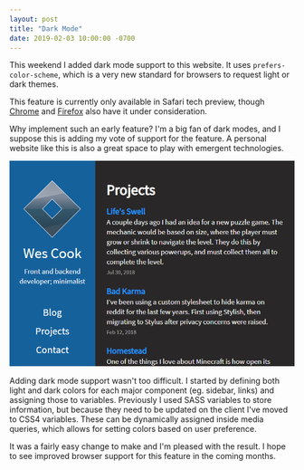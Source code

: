 ```yaml
---
layout: post
title: "Dark Mode"
date: 2019-02-03 10:00:00 -0700
---
```

This weekend I added dark mode support to this website.  It uses `prefers-color-scheme`, which is a very new standard for browsers to request light or dark themes.

This feature is currently only available in Safari tech preview, though [Chrome](https://bugs.chromium.org/p/chromium/issues/detail?id=889087) and [Firefox](https://bugzilla.mozilla.org/show_bug.cgi?id=1494034) also have it under consideration.

Why implement such an early feature?  I'm a big fan of dark modes, and I suppose this is adding my vote of support for the feature.  A personal website like this is also a great space to play with emergent technologies.

![Dark Mode](/img/dark-mode.png)

Adding dark mode support wasn't too difficult.  I started by defining both light and dark colors for each major component (eg. sidebar, links) and assigning those to variables.  Previously I used SASS variables to store information, but because they need to be updated on the client I've moved to CSS4 variables.  These can be dynamically assigned inside media queries, which allows for setting colors based on user preference.

It was a fairly easy change to make and I'm pleased with the result.  I hope to see improved browser support for this feature in the coming months.
